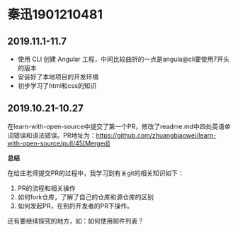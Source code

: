 秦迅1901210481
==================

## 2019.11.1-11.7

- 使用 CLI 创建 Angular 工程，中间比较曲折的一点是angula@cli要使用7开头的版本
- 安装好了本地项目的开发环境
- 初步学习了html和css的知识

## 2019.10.21-10.27

在learn-with-open-source中提交了第一个PR，修改了readme.md中四处英语单词错误和语法错误。PR地址为：https://github.com/zhuangbiaowei/learn-with-open-source/pull/45[Merged]

**总结**

在给庄老师提交PR的过程中，我学习到有关git的相关知识如下：
1. PR的流程和相关操作
2. 如何fork仓库，了解了自己的仓库和源仓库的区别
3. 如何发起PR，在别的开发者的PR下操作。

还有要继续探究的地方，如：如何使用邮件列表？
 
